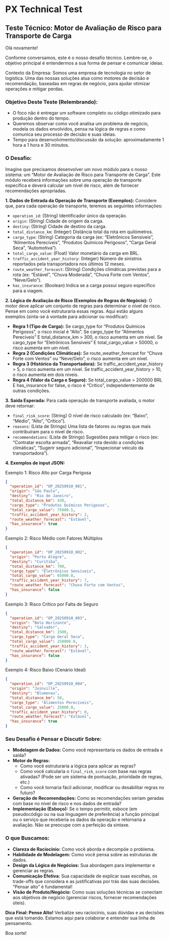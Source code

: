 # PX Technical Test

## Teste Técnico: Motor de Avaliação de Risco para Transporte de Carga

Olá novamente!

Conforme conversamos, este é o nosso desafio técnico. Lembre-se, o objetivo principal é entendermos a sua forma de pensar e comunicar ideias.

Contexto da Empresa: Somos uma empresa de tecnologia no setor de logística. Uma das nossas soluções atua como motores de decisão e recomendação, baseadas em regras de negócio, para ajudar otimizar operações e mitigar perdas.

### Objetivo Deste Teste (Relembrando):

- O foco não é entregar um software completo ou código otimizado para produção dentro do tempo.
- Queremos observar como você analisa um problema de negócio, modela os dados envolvidos, pensa na lógica de regras e como comunica seu processo de decisão e suas ideias.
- Tempo para desenvolvimento/discussão da solução: aproximadamente 1 hora a 1 hora e 30 minutos.

### O Desafio:

Imagine que precisamos desenvolver um novo módulo para o nosso sistema: um “Motor de Avaliação de Risco para Transporte de Carga”. Este módulo receberá informações sobre uma operação de transporte específica e deverá calcular um nível de risco, além de fornecer recomendações apropriadas.

**1. Dados de Entrada da Operação de Transporte (Exemplos):** Considere que, para cada operação de transporte, teremos as seguintes informações:

- `operation_id`: (String) Identificador único da operação.
- `origin`: (String) Cidade de origem da carga.
- `destiny`: (String) Cidade de destino da carga.
- `total_distance_km`: (Integer) Distância total da rota em quilómetros.
- `cargo_type`: (String) Categoria da carga (ex: “Eletrônicos Sensíveis”, “Alimentos Perecíveis”, “Produtos Químicos Perigosos”, “Carga Geral Seca”, “Automotiva”).
- `total_cargo_value`: (Float) Valor monetário da carga em BRL.
- `traffic_accident_year_history`: (Integer) Número de sinistros reportados pela transportadora nos últimos 12 meses.
- `route_weather_forecast`: (String) Condições climáticas previstas para a rota (ex: “Estável”, “Chuva Moderada”, “Chuva Forte com Ventos”, “Neve/Gelo”).
- `has_insurance`: (Boolean) Indica se a carga possui seguro específico para a viagem.

**2. Lógica de Avaliação de Risco (Exemplos de Regras de Negócio):** O motor deve aplicar um conjunto de regras para determinar o nível de risco. Pense em como você estruturaria essas regras. Aqui estão alguns exemplos (sinta-se à vontade para adicionar ou modificar):

- **Regra 1 (Tipo de Carga):**
  Se cargo_type for “Produtos Químicos Perigosos”, o risco inicial é “Alto”.
  Se cargo_type for “Alimentos Perecíveis” E total_distance_km > 300, o risco aumenta em um nível.
  Se cargo_type for “Eletrônicos Sensíveis” E total_cargo_value > 50000, o risco aumenta em um nível.
- **Regra 2 (Condições Climáticas):**
  Se route_weather_forecast for “Chuva Forte com Ventos” ou “Neve/Gelo”, o risco aumenta em um nível.
- **Regra 3 (Histórico da Transportadora):**
  Se traffic_accident_year_history > 5, o risco aumenta em um nível.
  Se traffic_accident_year_history > 10, o risco aumenta em dois níveis.
- **Regra 4 (Valor da Carga e Seguro):**
  Se total_cargo_value > 200000 BRL E has_insurance for false, o risco é “Crítico”, independentemente de outras condições.

**3. Saída Esperada:** Para cada operação de transporte avaliada, o motor deve retornar:

- `final_risk_score`: (String) O nível de risco calculado (ex: “Baixo”, “Médio”, “Alto”, “Crítico”).
- `reasons`: (Lista de Strings) Uma lista de fatores ou regras que mais contribuíram para o nível de risco.
- `recommendations`: (Lista de Strings) Sugestões para mitigar o risco (ex: “Contratar escolta armada”, “Reavaliar rota devido a condições climáticas”, “Sugerir seguro adicional”, “Inspecionar veículo da transportadora”).

**4. Exemplos de input JSON:**

Exemplo 1: Risco Alto por Carga Perigosa

```json
{
  "operation_id": "OP_20250910_001",
  "origin": "São Paulo",
  "destiny": "Rio de Janeiro",
  "total_distance_km": 430,
  "cargo_type": "Produtos Químicos Perigosos",
  "total_cargo_value": 75000.5,
  "traffic_accident_year_history": 2,
  "route_weather_forecast": "Estável",
  "has_insurance": true
}
```

Exemplo 2: Risco Médio com Fatores Múltiplos

```json
{
  "operation_id": "OP_20250910_002",
  "origin": "Porto Alegre",
  "destiny": "Curitiba",
  "total_distance_km": 700,
  "cargo_type": "Eletrônicos Sensíveis",
  "total_cargo_value": 65000.0,
  "traffic_accident_year_history": 7,
  "route_weather_forecast": "Chuva Forte com Ventos",
  "has_insurance": false
}
```

Exemplo 3: Risco Crítico por Falta de Seguro

```json
{
  "operation_id": "OP_20250910_003",
  "origin": "Belo Horizonte",
  "destiny": "Salvador",
  "total_distance_km": 1500,
  "cargo_type": "Carga Geral Seca",
  "total_cargo_value": 250000.0,
  "traffic_accident_year_history": 3,
  "route_weather_forecast": "Estável",
  "has_insurance": false
}
```

Exemplo 4: Risco Baixo (Cenário Ideal)

```json
{
  "operation_id": "OP_20250910_004",
  "origin": "Joinville",
  "destiny": "Blumenau",
  "total_distance_km": 50,
  "cargo_type": "Alimentos Perecíveis",
  "total_cargo_value": 25000.0,
  "traffic_accident_year_history": 0,
  "route_weather_forecast": "Estável",
  "has_insurance": true
}
```

### Seu Desafio é Pensar e Discutir Sobre:

- **Modelagem de Dados:** Como você representaria os dados de entrada e saída?
- **Motor de Regras:**
  - Como você estruturaria a lógica para aplicar as regras?
  - Como você calcularia o `final_risk_score` com base nas regras ativadas? (Pode ser um sistema de pontuação, prioridade de regras, etc.)
  - Como você tornaria fácil adicionar, modificar ou desabilitar regras no futuro?
- **Geração de Recomendações:** Como as recomendações seriam geradas com base no nível de risco e nos dados de entrada?
- **Implementação (Esboço):** Se o tempo permitir, esboce (em pseudocódigo ou na sua linguagem de preferência) a função principal ou o serviço que receberia os dados da operação e retornaria a avaliação. Não se preocupe com a perfeição da sintaxe.

### O que Buscamos:

- **Clareza de Raciocínio:** Como você aborda e decompõe o problema.
- **Habilidade de Modelagem:** Como você pensa sobre as estruturas de dados.
- **Design da Lógica de Negócios:** Sua abordagem para implementar e gerenciar as regras.
- **Comunicação Efetiva:** Sua capacidade de explicar suas escolhas, os trade-offs que considera e as justificativas por trás das suas decisões. “Pensar alto” é fundamental!
- **Visão de Produto/Negócio:** Como suas soluções técnicas se conectam aos objetivos de negócio (gerenciar riscos, fornecer recomendações úteis).

**Dica Final: Pense Alto!** Verbalize seu raciocínio, suas dúvidas e as decisões que está tomando. Estamos aqui para colaborar e entender sua linha de pensamento.

Boa sorte!
